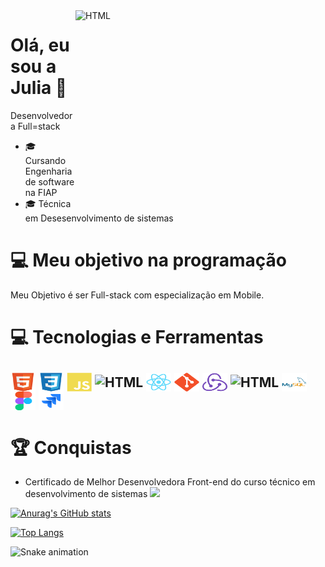 <img align="right" alt="HTML" height="300" width="400" src="https://raw.githubusercontent.com/MicaelliMedeiros/micaellimedeiros/master/image/computer-illustration.png"> 

# Olá, eu sou a Julia 👋
Desenvolvedora Full=stack

- :mortar_board: Cursando Engenharia de software na FIAP
- :mortar_board: Técnica em Desesenvolvimento de sistemas

# :computer: Meu objetivo na programação
Meu Objetivo é ser Full-stack com especialização em Mobile.


# :computer: Tecnologias e Ferramentas
## <img align="center" alt="HTML" height="30" width="40" src="https://raw.githubusercontent.com/devicons/devicon/master/icons/html5/html5-original.svg">  <img align="center" alt="CSS" height="30" width="40" src="https://raw.githubusercontent.com/devicons/devicon/master/icons/css3/css3-original.svg">  <img align="center" alt="Js" height="30" width="40" src="https://raw.githubusercontent.com/devicons/devicon/master/icons/javascript/javascript-plain.svg">   <img align="center" alt="HTML" height="30" width="40" src="https://cdn.jsdelivr.net/gh/devicons/devicon/icons/typescript/typescript-original.svg">   <img align="center" alt="HTML" height="30" width="40" src="https://raw.githubusercontent.com/devicons/devicon/master/icons/react/react-original.svg">  <img align="center" alt="HTML" height="30" width="40" src="https://raw.githubusercontent.com/devicons/devicon/master/icons/git/git-original.svg"> <img align="center" alt="HTML" height="30" width="40" src="https://raw.githubusercontent.com/devicons/devicon/master/icons/redux/redux-original.svg">  <img align="center" alt="HTML" height="30" width="40" src="https://cdn.jsdelivr.net/gh/devicons/devicon/icons/csharp/csharp-original.svg">   <img align="center" alt="HTML" height="30" width="40" src="https://raw.githubusercontent.com/devicons/devicon/master/icons/mysql/mysql-original-wordmark.svg"> <img align="center" alt="HTML" height="30" width="40" src="https://raw.githubusercontent.com/devicons/devicon/master/icons/figma/figma-original.svg">  <img align="center" alt="HTML" height="30" width="40" src="https://raw.githubusercontent.com/devicons/devicon/1119b9f84c0290e0f0b38982099a2bd027a48bf1/icons/jira/jira-original.svg">  


# :trophy: Conquistas 
- Certificado de Melhor Desenvolvedora Front-end do curso técnico em desenvolvimento de sistemas 
![](https://media.giphy.com/media/T4u44opGYSKE8mX3wJ/giphy.gif)

[![Anurag's GitHub stats](https://github-readme-stats.vercel.app/api?username=JuliaCastro-dev&show_icons=true&theme=radical)](https://github.com/anuraghazra/github-readme-stats)

[![Top Langs](https://github-readme-stats.vercel.app/api/top-langs/?username=JuliaCastro-dev&layout=compact)](https://github.com/anuraghazra/github-readme-stats)

![Snake animation](https://github.com/JuliaCastro-dev/JuliaCastro-dev/blob/output/github-contribution-grid-snake.svg)
